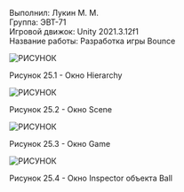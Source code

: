 Выполнил: Лукин М. М.  
Группа: ЭВТ-71  
Игровой движок: Unity 2021.3.12f1  
Название работы: Разработка игры Bounce  






![РИСУНОК](https://gspics.org/images/2022/12/03/0XbKm7.png)  

Рисунок 25.1 - Окно Hierarchy  

![РИСУНОК](https://gspics.org/images/2022/12/03/0XbVfn.png)  

Рисунок 25.2 - Окно Scene  

![РИСУНОК](https://gspics.org/images/2022/12/03/0Xbrsu.png)  

Рисунок 25.3 - Окно Game  

![РИСУНОК](https://gspics.org/images/2022/12/03/0XbsTo.png)  

Рисунок 25.4 - Окно Inspector объекта Ball  
